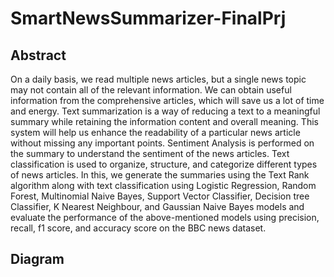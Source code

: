 # SmartNewsSummarizer-FinalPrj

## Abstract
On a daily basis, we read multiple news articles, but a single news topic may not contain all of the relevant information. We can obtain useful information from the comprehensive articles, which will save us a lot of time and energy. Text summarization is a way of reducing a text to a meaningful summary while retaining the information content and overall meaning. This system will help us enhance the readability of a particular news article without missing any important points. Sentiment Analysis is performed on the summary to understand the sentiment of the news articles. Text classification is used to organize, structure, and categorize different types of news articles.
In this, we generate the summaries using the Text Rank algorithm along with text classification using Logistic Regression, Random Forest, Multinomial Naive Bayes, Support Vector Classifier, Decision tree Classifier, K Nearest Neighbour, and Gaussian Naive Bayes models and evaluate the performance of the above-mentioned models using precision, recall, f1 score, and accuracy score on the BBC news dataset. 

## Diagram

